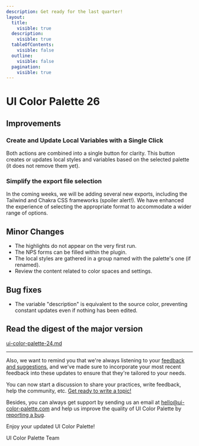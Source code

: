```yaml
---
description: Get ready for the last quarter!
layout:
  title:
    visible: true
  description:
    visible: true
  tableOfContents:
    visible: false
  outline:
    visible: false
  pagination:
    visible: true
---
```


# UI Color Palette 26

## Improvements

### Create and Update Local Variables with a Single Click

Both actions are combined into a single button for clarity. This button creates or updates local styles and variables based on the selected palette (it does not remove them yet).

### Simplify the export file selection

In the coming weeks, we will be adding several new exports, including the Tailwind and Chakra CSS frameworks (spoiler alert!). We have enhanced the experience of selecting the appropriate format to accommodate a wider range of options.

## Minor Changes

* The highlights do not appear on the very first run.
* The NPS forms can be filled within the plugin.
* The local styles are gathered in a group named with the palette's one (if renamed).
* Review the content related to color spaces and settings.

## Bug fixes

* The variable "description" is equivalent to the source color, preventing constant updates even if nothing has been edited.

## Read the digest of the major version

[ui-color-palette-24.md](ui-color-palette-24.md "mention")

***

Also, we want to remind you that we're always listening to your [feedback and suggestions](https://uicp.link/feedback), and we've made sure to incorporate your most recent feedback into these updates to ensure that they're tailored to your needs.

You can now start a discussion to share your practices, write feedback, help the community, etc. [Get ready to write a topic!](https://uicp.link/discuss)

Besides, you can always get support by sending us an email at [hello@ui-color-palette.com](mailto:hello@ui-color-palette.com) and help us improve the quality of UI Color Palette by [reporting a bug](https://uicp.link/report).

Enjoy your updated UI Color Palette!

UI Color Palette Team
